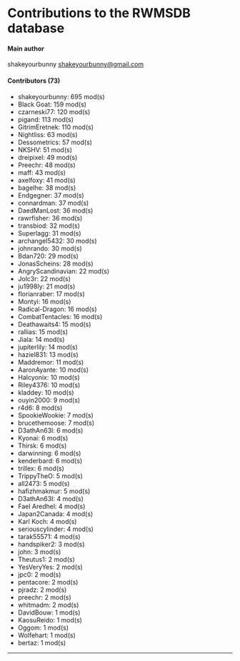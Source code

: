 # Contributions to the RWMSDB database

#### Main author
shakeyourbunny <shakeyourbunny@gmail.com>

#### Contributors (73)
- shakeyourbunny: 695 mod(s)
- Black Goat: 159 mod(s)
- czarneski77: 120 mod(s)
- pigand: 113 mod(s)
- GitrimEretnek: 110 mod(s)
- Nightliss: 63 mod(s)
- Dessometrics: 57 mod(s)
- NKSHV: 51 mod(s)
- dreipixel: 49 mod(s)
- Preechr: 48 mod(s)
- maff: 43 mod(s)
- axelfoxy: 41 mod(s)
- bagelhe: 38 mod(s)
- Endgegner: 37 mod(s)
- connardman: 37 mod(s)
- DaedManLost: 36 mod(s)
- rawrfisher: 36 mod(s)
- transbiod: 32 mod(s)
- Superlagg: 31 mod(s)
- archangel5432: 30 mod(s)
- johnrando: 30 mod(s)
- Bdan720: 29 mod(s)
- JonasScheins: 28 mod(s)
- AngryScandinavian: 22 mod(s)
- Jolc3r: 22 mod(s)
- ju1998ly: 21 mod(s)
- florianraber: 17 mod(s)
- Montyi: 16 mod(s)
- Radical-Dragon: 16 mod(s)
- CombatTentacles: 16 mod(s)
- Deathawaits4: 15 mod(s)
- rallias: 15 mod(s)
- Jiala: 14 mod(s)
- jupiterlily: 14 mod(s)
- haziel831: 13 mod(s)
- Maddremor: 11 mod(s)
- AaronAyante: 10 mod(s)
- Halcyonix: 10 mod(s)
- Riley4376: 10 mod(s)
- kladdey: 10 mod(s)
- ouyin2000: 9 mod(s)
- r4d6: 8 mod(s)
- SpookieWookie: 7 mod(s)
- brucethemoose: 7 mod(s)
- D3athAn63l: 6 mod(s)
- Kyonai: 6 mod(s)
- Thirsk: 6 mod(s)
- darwinning: 6 mod(s)
- kenderbard: 6 mod(s)
- trillex: 6 mod(s)
- TrippyTheO: 5 mod(s)
- all2473: 5 mod(s)
- hafizhmakmur: 5 mod(s)
- D3athAn63I: 4 mod(s)
- Fael Aredhel: 4 mod(s)
- Japan2Canada: 4 mod(s)
- Karl Koch: 4 mod(s)
- seriouscylinder: 4 mod(s)
- tarak55571: 4 mod(s)
- handspiker2: 3 mod(s)
- john: 3 mod(s)
- Theutus1: 2 mod(s)
- YesVeryYes: 2 mod(s)
- jpc0: 2 mod(s)
- pentacore: 2 mod(s)
- pjradz: 2 mod(s)
- preechr: 2 mod(s)
- whitmadm: 2 mod(s)
- DavidBouw: 1 mod(s)
- KaosuReido: 1 mod(s)
- Oggom: 1 mod(s)
- Wolfehart: 1 mod(s)
- bertaz: 1 mod(s)
------------
